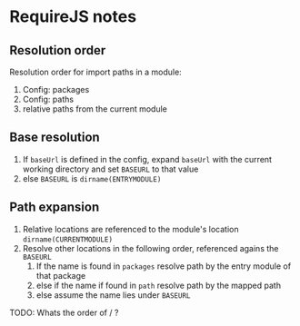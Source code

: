 
# RequireJS notes

## Resolution order

Resolution order for import paths in a module:

1. Config: packages
1. Config: paths
1. relative paths from the current module


## Base resolution

1. If `baseUrl` is defined in the config, expand `baseUrl` with the current 
   working directory and set `BASEURL` to that value
1. else `BASEURL` is `dirname(ENTRYMODULE)`


## Path expansion

1. Relative locations are referenced to the module's location 
   `dirname(CURRENTMODULE)`
1. Resolve other locations in the following order, referenced agains the 
   `BASEURL`
   1. If the name is found in `packages` resolve path by the entry module
      of that package
   1. else if the name if found in `path` resolve path by the mapped path
   1. else assume the name lies under `BASEURL`

TODO: Whats the order of <package>/<path> ?